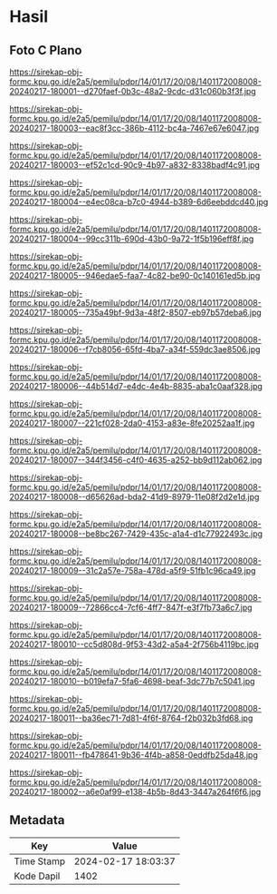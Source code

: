 # Hasil

## Foto C Plano

https://sirekap-obj-formc.kpu.go.id/e2a5/pemilu/pdpr/14/01/17/20/08/1401172008008-20240217-180001--d270faef-0b3c-48a2-9cdc-d31c060b3f3f.jpg

https://sirekap-obj-formc.kpu.go.id/e2a5/pemilu/pdpr/14/01/17/20/08/1401172008008-20240217-180003--eac8f3cc-386b-4112-bc4a-7467e67e6047.jpg

https://sirekap-obj-formc.kpu.go.id/e2a5/pemilu/pdpr/14/01/17/20/08/1401172008008-20240217-180003--ef52c1cd-90c9-4b97-a832-8338badf4c91.jpg

https://sirekap-obj-formc.kpu.go.id/e2a5/pemilu/pdpr/14/01/17/20/08/1401172008008-20240217-180004--e4ec08ca-b7c0-4944-b389-6d6eebddcd40.jpg

https://sirekap-obj-formc.kpu.go.id/e2a5/pemilu/pdpr/14/01/17/20/08/1401172008008-20240217-180004--99cc311b-690d-43b0-9a72-1f5b196eff8f.jpg

https://sirekap-obj-formc.kpu.go.id/e2a5/pemilu/pdpr/14/01/17/20/08/1401172008008-20240217-180005--946edae5-faa7-4c82-be90-0c140161ed5b.jpg

https://sirekap-obj-formc.kpu.go.id/e2a5/pemilu/pdpr/14/01/17/20/08/1401172008008-20240217-180005--735a49bf-9d3a-48f2-8507-eb97b57deba6.jpg

https://sirekap-obj-formc.kpu.go.id/e2a5/pemilu/pdpr/14/01/17/20/08/1401172008008-20240217-180006--f7cb8056-65fd-4ba7-a34f-559dc3ae8506.jpg

https://sirekap-obj-formc.kpu.go.id/e2a5/pemilu/pdpr/14/01/17/20/08/1401172008008-20240217-180006--44b514d7-e4dc-4e4b-8835-aba1c0aaf328.jpg

https://sirekap-obj-formc.kpu.go.id/e2a5/pemilu/pdpr/14/01/17/20/08/1401172008008-20240217-180007--221cf028-2da0-4153-a83e-8fe20252aa1f.jpg

https://sirekap-obj-formc.kpu.go.id/e2a5/pemilu/pdpr/14/01/17/20/08/1401172008008-20240217-180007--344f3456-c4f0-4635-a252-bb9d112ab062.jpg

https://sirekap-obj-formc.kpu.go.id/e2a5/pemilu/pdpr/14/01/17/20/08/1401172008008-20240217-180008--d65626ad-bda2-41d9-8979-11e08f2d2e1d.jpg

https://sirekap-obj-formc.kpu.go.id/e2a5/pemilu/pdpr/14/01/17/20/08/1401172008008-20240217-180008--be8bc267-7429-435c-a1a4-d1c77922493c.jpg

https://sirekap-obj-formc.kpu.go.id/e2a5/pemilu/pdpr/14/01/17/20/08/1401172008008-20240217-180009--31c2a57e-758a-478d-a5f9-51fb1c96ca49.jpg

https://sirekap-obj-formc.kpu.go.id/e2a5/pemilu/pdpr/14/01/17/20/08/1401172008008-20240217-180009--72866cc4-7cf6-4ff7-847f-e3f7fb73a6c7.jpg

https://sirekap-obj-formc.kpu.go.id/e2a5/pemilu/pdpr/14/01/17/20/08/1401172008008-20240217-180010--cc5d808d-9f53-43d2-a5a4-2f756b4119bc.jpg

https://sirekap-obj-formc.kpu.go.id/e2a5/pemilu/pdpr/14/01/17/20/08/1401172008008-20240217-180010--b019efa7-5fa6-4698-beaf-3dc77b7c5041.jpg

https://sirekap-obj-formc.kpu.go.id/e2a5/pemilu/pdpr/14/01/17/20/08/1401172008008-20240217-180011--ba36ec71-7d81-4f6f-8764-f2b032b3fd68.jpg

https://sirekap-obj-formc.kpu.go.id/e2a5/pemilu/pdpr/14/01/17/20/08/1401172008008-20240217-180011--fb478641-9b36-4f4b-a858-0eddfb25da48.jpg

https://sirekap-obj-formc.kpu.go.id/e2a5/pemilu/pdpr/14/01/17/20/08/1401172008008-20240217-180002--a6e0af99-e138-4b5b-8d43-3447a264f6f6.jpg


## Metadata

| Key        | Value               |
| ---------- | ------------------- |
| Time Stamp | 2024-02-17 18:03:37 |
| Kode Dapil | 1402                |



